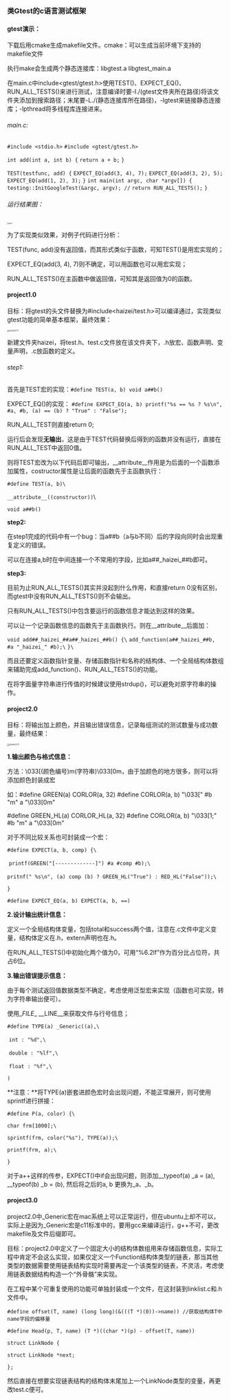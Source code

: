### 类Gtest的c语言测试框架

#### gtest演示：

下载后用cmake生成makefile文件。cmake：可以生成当前环境下支持的makefile文件

执行make会生成两个静态连接库：libgtest.a libgtest_main.a

在main.c中include<gtest/gtest.h>使用TEST()、EXPECT_EQ()、RUN_ALL_TESTS()来进行测试，注意编译时要-I./(gtest文件夹所在路径)将该文件夹添加到搜索路径；末尾要-L./(静态连接库所在路径)，-lgtest来链接静态连接库；-lpthread将多线程库连接进来。

###### main.c:

`#include <stdio.h>`
`#include <gtest/gtest.h>` 

`int add(int a, int b) {`
    `return a + b;`
`}`

`TEST(testfunc, add) {`
    `EXPECT_EQ(add(3, 4), 7);`
    `EXPECT_EQ(add(3, 2), 5);`
    `EXPECT_EQ(add(1, 2), 3);`
`}`
`int main(int argc, char *argv[]) {`
    `testing::InitGoogleTest(&argc, argv); //`
    `return RUN_ALL_TESTS();`
`}`

###### 运行结果图：

<img src="/home/cgc/c语言课程/project3.0/项目文档/gtest.png" alt="gtest" style="zoom: 25%;" />

为了实现类似效果，对例子代码进行分析：

TEST(func, add)没有返回值，而其形式类似于函数，可知TEST()是用宏实现的；

EXPECT_EQ(add(3, 4), 7)则不确定，可以用函数也可以用宏实现；

RUN_ALL_TESTS()在主函数中做返回值，可知其是返回值为0的函数。

#### project1.0

目标：将gtest的头文件替换为#include<haizei/test.h>可以编译通过，实现类似gtest功能的简单基本框架，最终效果：

<img src="/home/cgc/c语言课程/project3.0/项目文档/project1.0.png" alt="project1.0" style="zoom: 33%;" />

新建文件夹haizei，将test.h、test.c文件放在该文件夹下，.h放宏、函数声明、变量声明，.c放函数的定义。

###### step1:

首先是TEST宏的实现：`#define TEST(a, b) void a##b()`

EXPECT_EQ()的实现： `#define EXPECT_EQ(a, b) printf("%s == %s ? %s\n", #a, #b, (a) == (b) ? "True" : "False");`

RUN_ALL_TEST则直接return 0;

运行后会发现**无输出**，这是由于TEST代码替换后得到的函数并没有运行，直接在RUN_ALL_TEST中返回0值。

则将TEST宏改为以下代码后即可输出，\__attribute__作用是为后面的一个函数添加属性，costructor属性是让后面的函数先于主函数执行：

`#define TEST(a, b)\`

`__attribute__((constructor))`\

`void a##b()`

**step2:**

在step1完成的代码中有一个bug：当a##b（a与b不同）后的字段向同时会出现重复定义的错误。

可以在连接a,b时在中间连接一个不常用的字段，比如a##\_haizei_##b即可。

**step3:**

目前为止RUN_ALL_TESTS()其实并没起到什么作用，和直接return 0没有区别，而gtest中没有RUN_ALL_TESTS()则不会输出。

只有RUN_ALL_TESTS()中包含要运行的函数信息才能达到这样的效果。

可以让一个记录函数信息的函数先于主函数执行。则在\__attribute__后面加：

`void add##_haizei_##a##_haizei_##b() {\`
    `add_function(a##_haizei_##b, #a "_haizei_" #b);\`
`}\`

而且还要定义函数指针变量、存储函数指针和名称的结构体、一个全局结构体数组来辅助完成add_function()、RUN_ALL_TESTS()的功能。

在将字面量字符串进行传值的时候建议使用strdup()，可以避免对原字符串的操作。

#### project2.0

目标：将输出加上颜色，并且输出错误信息，记录每组测试的测试数量与成功数量，最终结果：

<img src="/home/cgc/c语言课程/project3.0/项目文档/project2.0.png" alt="project2.0" style="zoom:33%;" />

**1.输出颜色与格式信息：**

方法：\033[(颜色编号)m(字符串)\033[0m，由于加颜色的地方很多，则可以将添加颜色封装成宏

如：#define GREEN(a) CORLOR(a, 32)  #define CORLOR(a, b) "\033[" #b "m" a "\033[0m"

#define GREEN_HL(a)  CORLOR_HL(a, 32)  #define CORLOR(a, b) "\033[1;" #b "m" a "\033[0m"

对于不同比较关系也可封装成一个宏：

`#define EXPECT(a, b, comp) {\`

​    `printf(GREEN("[-------------]") #a #comp #b);\`

​    `pritnf(" %s\n", (a) comp (b) ? GREEN_HL("True") : RED_HL("False"));\`

`}`

`#define EXPECT_EQ(a, b) EXPECT(a, b, ==)`

**2.设计输出统计信息：**

定义一个全局结构体变量，包括total和success两个值，注意在.c文件中定义变量，结构体定义在.h，extern声明也在.h。

在RUN_ALL_TESTS()中初始化两个值为0，可用“%6.2lf”作为百分比占位符，共占6位。

**3.输出错误提示信息：**

由于每个测试返回值数据类型不确定，考虑使用泛型宏来实现（函数也可实现，转为字符串输出便可）。

使用\__FILE__ \__LINE__来获取文件与行号信息；

`#define TYPE(a) _Generic((a),\`

​    `int : "%d",\`

​    `double : "%lf",\`

​    `float : "%f",\`

`)`

**注意：**将TYPE(a)嵌套进颜色宏时会出现问题，不能正常展开，则可使用sprintf进行拼接：

`#define P(a, color) {\`

`char frm[1000];\`

`sprintf(frm, color("%s"), TYPE(a));\`

`printf(frm, a);\`

`}`

对于a++这样的传参，EXPECT()中if会出现问题，则添加\__typeof(a) _a = (a), __typeof(b) _b = (b), 然后将之后的a, b 更换为\_a、\_b。

#### project3.0

project2.0中_Generic宏在mac系统上可以正常运行，但在ubuntu上却不可以，实际上是因为\_Generic宏是c11标准中的，要用gcc来编译运行，g++不可，更改makefile及文件后缀即可。

目标：project2.0中定义了一个固定大小的结构体数组用来存储函数信息，实际工程中肯定不会这么实现，如果仅定义一个Function结构体类型的链表，那当其他类型的数据需要使用链表结构实现时需要再定一个该类型的链表，不灵活，考虑使用链表数据结构构造一个“外骨骼”来实现。

在工程中某个可重复使用的功能可单独封装成一个文件，在这封装到linklist.c和.h文件中。

`#define offset(T, name) (long long)(&(((T *)(0))->name)) //获取结构体T中name字段的偏移量`

`#define Head(p, T, name) (T *)((char *)(p) - offset(T, name))`

`struct LinkNode {`

`struct LinkNode *next;`

`};`

然后直接在想要实现链表结构的结构体末尾加上一个LinkNode类型的变量，再更改test.c便可。